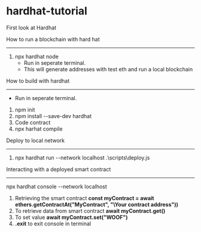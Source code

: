 # hardhat-tutorial
First look at Hardhat


How to run a blockchain with hard hat
_____________________________________

1. npx hardhat node 
    - Run in seperate terminal. 
    - This will generate addresses with test eth and run a local blockchain


How to build with hardhat
_________________________


- Run in seperate terminal. 

1. npm init 
2. npm install --save-dev hardhat
3. Code contract
4. npx harhat compile


Deploy to local network
_______________________

1. npx hardhat run --network localhost .\scripts\deploy.js


Interacting with a deployed smart contract
__________________________________________

npx hardhat console --network localhost

1. Retrieving the smart contract **const myContract = await ethers.getContractAt("MyContract", "\Your contract address\"))**
2. To retrieve data from smart contract **await myContract.get()**
3. To set value **await myContract.set("WOOF")**
4. **.exit** to exit console in terminal


